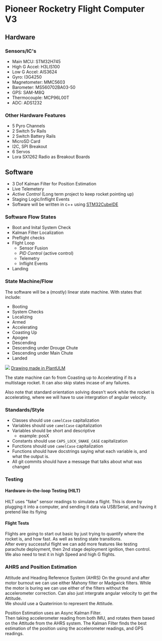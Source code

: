 # Pioneer Rocketry Flight Computer V3

## Hardware

### Sensors/IC's
- Main MCU: STM32H745
- High G Accel: H3LIS100
- Low G Accel: AIS3624
- Gyro: I3G4250
- Magnetometer: MMC5603
- Barometer: MS560702BA03-50
- GPS: SAM-M8Q
- Thermocouple: MCP96L00T
- ADC: ADS1232

### Other Hardware Features
- 5 Pyro Channels
- 2 Switch 5v Rails
- 2 Switch Battery Rails
- MicroSD Card
- I2C, SPI Breakout
- 6 Servos
- Lora SX1262 Radio as Breakout Boards

## Software
- 3 Dof Kalman Filter for Position Estimation
- Live Telemetery
- *Active Control* (Long term project to keep rocket pointing up)
- Staging Logic/Inflight Events
- Software will be written in c++ using [STM32CubeIDE](https://www.st.com/en/development-tools/stm32cubeide.html)

### Software Flow States
- Boot and Inital System Check
- Kalman Filter Localization
- Preflight checks
- Flight Loop
    - Sensor Fusion
    - *PID Control* (active control)
    - Telemetry
    - Inflight Events
- Landing

### State Machine/Flow
The software will be a (mostly) linear state machine.
With states that include:
- Booting
- System Checks
- Localizing
- Armed
- Accelerating
- Coasting Up
- Apogee
- Descending
- Descending under Drouge Chute
- Descending under Main Chute
- Landed

![](https://www.plantuml.com/plantuml/png/RLAxRjmm4Epv5LC7iECoK17OURZ97M3aKGKfrjHQ8euY3-GgmIMuVmz5YZefbqRYpixCWiEzZq91ni6ggCaotjpTuPTffLVVN_t0pSrRF0NUqUXqV_lEUr4g2OGlAFueOEeq-7AAmaCkyEsePZoRlEzP7wB2VAZSKkgebWuIUUSrMVFRk4vXLJJuH7OWXqTZXKFja1Zlr8QPHpw4WLk5yby6cbW0a6iHcDeJnEF5dbIb8caVhUbwkNtGcYq7aicpmQNq3Xz_iXDrLaiG3JvxVM2PHdGiMRCTK98htZcsjN-3hpqZB1QqwhrEyYcDVoGbMKzHIbJrs63lnGVq5F4y1iSj_2ZvnicOZVGS48MwoIFnzAo3UD3HTyoBMSro6yH-j68c0vxlhAu4rQOSKdPIiGNCn0ySDRksNA0MrscyaBMJzpFf0yI3AKYlDf9Y5tmtyZM-9-EkqLsA9Ez8aJNp7qyKIFUZS18ShJybpaBQs1NaugIGMqt-_i-cz5UAiohxiDwUyjfrNmenxqjYbseTJtvcMzpksRNZOFy2)
[Drawing made in PlantULM](https://www.plantuml.com/plantuml/uml/RLAxRjmm4Epv5LC7iECoK17OURZ97M3aKGKfrjHQ8euY3-GgmIMuVmz5YZefbqRYpixCWiEzZq91ni6ggCaotjpTuPTffLVVN_t0pSrRF0NUqUXqV_lEUr4g2OGlAFueOEeq-7AAmaCkyEsePZoRlEzP7wB2VAZSKkgebWuIUUSrMVFRk4vXLJJuH7OWXqTZXKFja1Zlr8QPHpw4WLk5yby6cbW0a6iHcDeJnEF5dbIb8caVhUbwkNtGcYq7aicpmQNq3Xz_iXDrLaiG3JvxVM2PHdGiMRCTK98htZcsjN-3hpqZB1QqwhrEyYcDVoGbMKzHIbJrs63lnGVq5F4y1iSj_2ZvnicOZVGS48MwoIFnzAo3UD3HTyoBMSro6yH-j68c0vxlhAu4rQOSKdPIiGNCn0ySDRksNA0MrscyaBMJzpFf0yI3AKYlDf9Y5tmtyZM-9-EkqLsA9Ez8aJNp7qyKIFUZS18ShJybpaBQs1NaugIGMqt-_i-cz5UAiohxiDwUyjfrNmenxqjYbseTJtvcMzpksRNZOFy2)


The state machine can fo from Coasting up to Accelerating if its a multistage rocket. It can also skip states incase of any failures.

Also note that standard orientation solving doesn't work while the rocket is accelerating, where we will have to use intergration of angular velocity.


### Standards/Style
- Classes should use `camelCase` capitalization
- Variables should use `camelCase` capitalization
- Variables should be short and descriptive
    - example: posX
- Constants should use `CAPS_LOCK_SNAKE_CASE` capitalization
- Functions should use `camelCase` capitalization
- Functions should have docstrings saying what each variable is, and what the output is.
- All git commits should have a message that talks about what was changed

### Testing

#### Hardware-in-the-loop Testing (HILT)
HILT uses "fake" sensor readings to simulate a flight.
This is done by plugging it into a computer, and sending it data via USB/Serial, and having it pretend like its flying

#### Flight Tests
Flights are going to start out basic by just trying to quantify where the rocket is, and how fast. As well as testing state transitions. \
After every successful flight we can add more features like testing parachute deployment, then 2nd stage deployment ignition, then control. \
We also need to test it in high Speed and high G flights.


### AHRS and Position Estimation
Attitude and Heading Reference System (AHRS) On the ground and after motor burnout we can use either Mahony filter or Madgwick filters. While the motor is buring we can use either of the filters without the accelerometer correction. Can also just intergrate angular velocity to get the Attitude.\
We should use a Quaterinion to represent the Attitude.

Position Estimation uses an Async Kalman Filter. \
Then taking accelerometer reading from both IMU, and rotates them based on the Attitude from the AHRS system.
The Kalman Filter finds the best estimation of the position using the accelerometer readings, and GPS readings.
